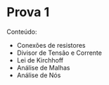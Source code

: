 # Prova 1

Conteúdo:

- Conexões de resistores
- Divisor de Tensão e Corrente
- Lei de Kirchhoff
- Análise de Malhas
- Análise de Nós
